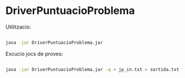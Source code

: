 # DriverPuntuacioProblema

Utilitzacio:

```sh

java -jar DriverPuntuacioProblema.jar

```

Excucio jocs de proves:

```sh

java -jar DriverPuntuacioProblema.jar -q < jp_in.txt > sortida.txt

```
